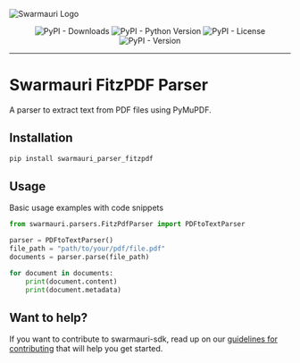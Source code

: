 ![Swarmauri Logo](https://res.cloudinary.com/dbjmpekvl/image/upload/v1730099724/Swarmauri-logo-lockup-2048x757_hww01w.png)

<div align="center">

![PyPI - Downloads](https://img.shields.io/pypi/dm/swarmauri_parser_fitzpdf)
![PyPI - Python Version](https://img.shields.io/pypi/pyversions/swarmauri_parser_fitzpdf)
![PyPI - License](https://img.shields.io/pypi/l/swarmauri_parser_fitzpdf)
![PyPI - Version](https://img.shields.io/pypi/v/swarmauri_parser_fitzpdf?label=swarmauri_parser_fitzpdf&color=green)

</div>

---

# Swarmauri FitzPDF Parser

A parser to extract text from PDF files using PyMuPDF.

## Installation

```bash
pip install swarmauri_parser_fitzpdf
```

## Usage
Basic usage examples with code snippets
```python
from swarmauri.parsers.FitzPdfParser import PDFtoTextParser

parser = PDFtoTextParser()
file_path = "path/to/your/pdf/file.pdf"
documents = parser.parse(file_path)

for document in documents:
    print(document.content)
    print(document.metadata)
```

## Want to help?

If you want to contribute to swarmauri-sdk, read up on our [guidelines for contributing](https://github.com/swarmauri/swarmauri-sdk/blob/master/contributing.md) that will help you get started.

